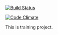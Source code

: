 [![Build Status](https://travis-ci.org/ulizko/flashcards.svg?branch=7th-task)](https://travis-ci.org/ulizko/flashcards)

[![Code Climate](https://codeclimate.com/github/ulizko/flashcards/badges/gpa.svg)](https://codeclimate.com/github/ulizko/flashcards)

This is training project.